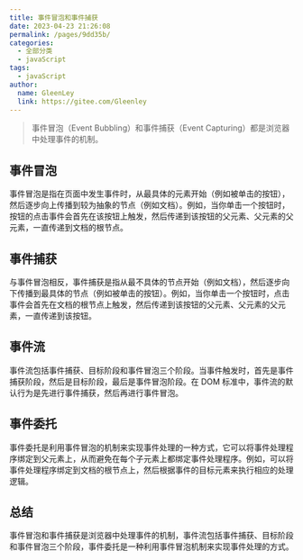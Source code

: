 ```yaml
---
title: 事件冒泡和事件捕获
date: 2023-04-23 21:26:08
permalink: /pages/9dd35b/
categories: 
  - 全部分类
  - javaScript
tags: 
  - javaScript
author: 
  name: GleenLey
  link: https://gitee.com/Gleenley
---
```


> 事件冒泡（Event Bubbling）和事件捕获（Event Capturing）都是浏览器中处理事件的机制。

<!-- more -->

事件冒泡
-------
事件冒泡是指在页面中发生事件时，从最具体的元素开始（例如被单击的按钮），然后逐步向上传播到较为抽象的节点（例如文档）。例如，当你单击一个按钮时，按钮的点击事件会首先在该按钮上触发，然后传递到该按钮的父元素、父元素的父元素，一直传递到文档的根节点。

事件捕获
-------
与事件冒泡相反，事件捕获是指从最不具体的节点开始（例如文档），然后逐步向下传播到最具体的节点（例如被单击的按钮）。例如，当你单击一个按钮时，点击事件会首先在文档的根节点上触发，然后传递到该按钮的父元素、父元素的父元素，一直传递到该按钮。

事件流
-------
事件流包括事件捕获、目标阶段和事件冒泡三个阶段。当事件触发时，首先是事件捕获阶段，然后是目标阶段，最后是事件冒泡阶段。在 DOM 标准中，事件流的默认行为是先进行事件捕获，然后再进行事件冒泡。

事件委托
-------
事件委托是利用事件冒泡的机制来实现事件处理的一种方式，它可以将事件处理程序绑定到父元素上，从而避免在每个子元素上都绑定事件处理程序。例如，可以将事件处理程序绑定到文档的根节点上，然后根据事件的目标元素来执行相应的处理逻辑。

总结
-------
事件冒泡和事件捕获是浏览器中处理事件的机制，事件流包括事件捕获、目标阶段和事件冒泡三个阶段，事件委托是一种利用事件冒泡机制来实现事件处理的方式。